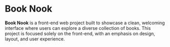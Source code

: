 # Book Nook
**Book Nook** is a front-end web project built to showcase a clean, welcoming interface where users can explore a diverse collection of books. This project is focused solely on the front-end, with an emphasis on design, layout, and user experience.
